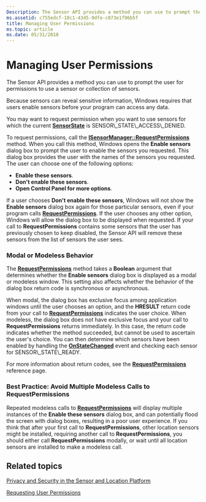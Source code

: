 ```yaml
---
Description: The Sensor API provides a method you can use to prompt the user for permissions to use a sensor or collection of sensors.
ms.assetid: c755edcf-18c1-43d5-9dfe-c073e1f96b5f
title: Managing User Permissions
ms.topic: article
ms.date: 05/31/2018
---
```


# Managing User Permissions

The Sensor API provides a method you can use to prompt the user for permissions to use a sensor or collection of sensors.

Because sensors can reveal sensitive information, Windows requires that users enable sensors before your program can access any data.

You may want to request permission when you want to use sensors for which the current [**SensorState**](https://msdn.microsoft.com/en-us/library/Dd318905(v=VS.85).aspx) is SENSOR\_STATE\_ACCESS\_DENIED.

To request permissions, call the [**ISensorManager::RequestPermissions**](https://msdn.microsoft.com/en-us/library/Dd318867(v=VS.85).aspx) method. When you call this method, Windows opens the **Enable sensors** dialog box to prompt the user to enable the sensors you requested. This dialog box provides the user with the names of the sensors you requested. The user can choose one of the following options:

-   **Enable these sensors**.
-   **Don't enable these sensors**.
-   **Open Control Panel for more options**.

If a user chooses **Don't enable these sensors**, Windows will not show the **Enable sensors** dialog box again for those particular sensors, even if your program calls [**RequestPermissions**](https://msdn.microsoft.com/en-us/library/Dd318867(v=VS.85).aspx). If the user chooses any other option, Windows will allow the dialog box to be displayed when requested. If your call to **RequestPermissions** contains some sensors that the user has previously chosen to keep disabled, the Sensor API will remove these sensors from the list of sensors the user sees.

### Modal or Modeless Behavior

The [**RequestPermissions**](https://msdn.microsoft.com/en-us/library/Dd318867(v=VS.85).aspx) method takes a **Boolean** argument that determines whether the **Enable sensors** dialog box is displayed as a modal or modeless window. This setting also affects whether the behavior of the dialog box return code is synchronous or asynchronous.

When modal, the dialog box has exclusive focus among application windows until the user chooses an option, and the **HRESULT** return code from your call to [**RequestPermissions**](https://msdn.microsoft.com/en-us/library/Dd318867(v=VS.85).aspx) indicates the user choice. When modeless, the dialog box does not have exclusive focus and your call to **RequestPermissions** returns immediately. In this case, the return code indicates whether the method succeeded, but cannot be used to ascertain the user's choice. You can then determine which sensors have been enabled by handling the [**OnStateChanged**](https://msdn.microsoft.com/en-us/library/Dd318862(v=VS.85).aspx) event and checking each sensor for SENSOR\_STATE\_READY.

For more information about return codes, see the [**RequestPermissions**](https://msdn.microsoft.com/en-us/library/Dd318867(v=VS.85).aspx) reference page.

### Best Practice: Avoid Multiple Modeless Calls to RequestPermissions

Repeated modeless calls to [**RequestPermissions**](https://msdn.microsoft.com/en-us/library/Dd318867(v=VS.85).aspx) will display multiple instances of the **Enable these sensors** dialog box, and can potentially flood the screen with dialog boxes, resulting in a poor user experience. If you think that after your first call to **RequestPermissions**, other location sensors might be installed, requiring another call to **RequestPermissions**, you should either call **RequestPermissions** modally, or wait until all location sensors are installed to make a modeless call.

## Related topics

<dl> <dt>

[Privacy and Security in the Sensor and Location Platform](privacy-and-security-in-the-sensor-and-location-platform.md)
</dt> <dt>

[Requesting User Permissions](requesting-user-permissions.md)
</dt> </dl>

 

 



